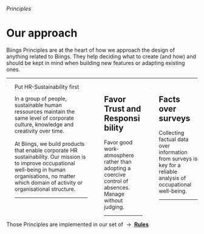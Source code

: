 <h6 class="subtitle is-5 has-text-grey">Principles</h6><h1 class="title is-1 is-serif has-text-weight-bold">Our approach</h1>
<p class="subtitle is-5">
    Biings <span class="has-text-weight-medium">Principles</span> are at the heart of how we approach the design of anything related to Biings. They help deciding what to create (and how) and should be kept in mind when building new features or adapting existing ones.
</p>

<hr class="is-visible is-large">

<div class="columns is-multiline">
    <div class="column is-1 is-size-1 is-serif has-text-pilot">1</div>
    <div class="column is-11 is-full-mobile">
        <div class="title is-4 is-spaced">Put HR-Sustainability first</div>
        <p class="subtitle is-6">
            In a group of people, sustainable human ressources maintain the same level of corporate culture, knowledge and creativity over time.
            <br><br>
            At Biings, we build products that enable corporate HR sustainability. Our mission is to improve occupational well-being in human organisations, no matter which domain of activity or organisational structure.
        </p>
        <hr class="is-small">
    </div>
    <div class="column is-1 is-size-1 is-serif has-text-pilot">2</div>
    <div class="column is-11">
        <h2 class="title is-4 is-spaced">Favor Trust and Responsibility</h2>
        <p class="subtitle is-6">
            Favor good work-atmosphere rather than adopting a coercive control of absences. Manage without judging.
        </p>
        <hr class="is-small">
    </div>
    <div class="column is-1 is-size-1 is-serif has-text-pilot">3</div>
    <div class="column is-11">
        <h2 class="title is-4 is-spaced">Facts over surveys</h2>
        <p class="subtitle is-6">
            Collecting factual data over information from surveys is key for a reliable analysis of occupational well-being.
        </p>
        <hr class="is-small">
    </div>
</div>

<div class="box is-bordered">
    Those Principles are implemented in our set of &nbsp;→&nbsp; <a href="#/rules" target="blank"><strong>Rules</strong></a>
</div>